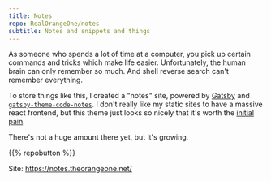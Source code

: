 ```yaml
---
title: Notes
repo: RealOrangeOne/notes
subtitle: Notes and snippets and things
---
```


As someone who spends a lot of time at a computer, you pick up certain commands and tricks which make life easier. Unfortunately, the human brain can only remember so much. And shell reverse search can't remember everything.

To store things like this, I created a "notes" site, powered by [Gatsby](https://www.gatsbyjs.com/) and [`gatsby-theme-code-notes`](https://github.com/mrmartineau/gatsby-theme-code-notes/). I don't really like my static sites to have a massive react frontend, but this theme just looks so nicely that it's worth the [initial pain](https://github.com/mrmartineau/gatsby-theme-code-notes/issues/65).

There's not a huge amount there yet, but it's growing.

{{% repobutton %}}

Site: https://notes.theorangeone.net/
